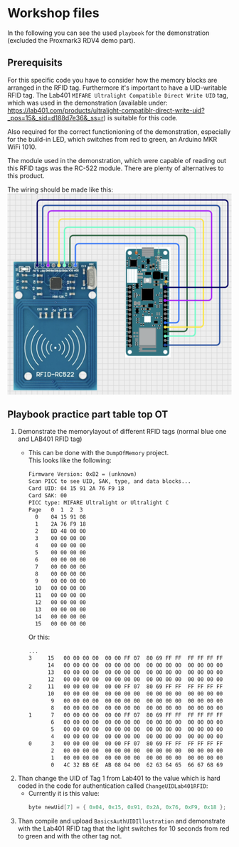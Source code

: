 # Workshop files
In the following you can see the used `playbook` for the demonstration (excluded the Proxmark3 RDV4 demo part).

## Prerequisits
For this specific code you have to consider how the memory blocks are arranged in the RFID tag. Furthermore it's important to have a UID-writable RFID tag. The Lab401 `MIFARE Ultralight Compatible Direct Write UID` tag, which was used in the demonstration (available under: https://lab401.com/products/ultralight-compatiblr-direct-write-uid?_pos=15&_sid=d188d7e36&_ss=r) is suitable for this code.

Also required for the correct functionioning of the demonstration, especially for the build-in LED, which switches from red to green, an Arduino MKR WiFi 1010.

The module used in the demonstration, which were capable of reading out this RFID tags was the RC-522 module. There are plenty of alternatives to this product.

The wiring should be made like this:<br>
![wiringRfidModule](img/wiring.png)

## Playbook practice part table top OT
1. Demonstrate the memorylayout of different RFID tags (normal blue one and LAB401 RFID tag)
   - This can be done with the `DumpOfMemory` project.<br>
     This looks like the following:<br>
     ```
     Firmware Version: 0xB2 = (unknown)
     Scan PICC to see UID, SAK, type, and data blocks...
     Card UID: 04 15 91 2A 76 F9 18
     Card SAK: 00
     PICC type: MIFARE Ultralight or Ultralight C
     Page   0  1  2  3
       0    04 15 91 08
       1    2A 76 F9 18
       2    BD 48 00 00
       3    00 00 00 00
       4    00 00 00 00
       5    00 00 00 00
       6    00 00 00 00
       7    00 00 00 00
       8    00 00 00 00
       9    00 00 00 00
       10   00 00 00 00
       11   00 00 00 00
       12   00 00 00 00
       13   00 00 00 00
       14   00 00 00 00
       15   00 00 00 00
     ```

     Or this:<br>
     ```
     ...
     3     15   00 00 00 00  00 00 FF 07  80 69 FF FF  FF FF FF FF 
           14   00 00 00 00  00 00 00 00  00 00 00 00  00 00 00 00 
           13   00 00 00 00  00 00 00 00  00 00 00 00  00 00 00 00 
           12   00 00 00 00  00 00 00 00  00 00 00 00  00 00 00 00 
     2     11   00 00 00 00  00 00 FF 07  80 69 FF FF  FF FF FF FF 
           10   00 00 00 00  00 00 00 00  00 00 00 00  00 00 00 00 
            9   00 00 00 00  00 00 00 00  00 00 00 00  00 00 00 00 
            8   00 00 00 00  00 00 00 00  00 00 00 00  00 00 00 00 
     1      7   00 00 00 00  00 00 FF 07  80 69 FF FF  FF FF FF FF 
            6   00 00 00 00  00 00 00 00  00 00 00 00  00 00 00 00 
            5   00 00 00 00  00 00 00 00  00 00 00 00  00 00 00 00 
            4   00 00 00 00  00 00 00 00  00 00 00 00  00 00 00 00 
     0      3   00 00 00 00  00 00 FF 07  80 69 FF FF  FF FF FF FF 
            2   00 00 00 00  00 00 00 00  00 00 00 00  00 00 00 00 
            1   00 00 00 00  00 00 00 00  00 00 00 00  00 00 00 00 
            0   4C 32 BB 6E  AB 08 04 00  62 63 64 65  66 67 68 69 
        ```
2. Than change the UID of Tag 1 from Lab401 to the value which is hard coded in the code for authentication called `ChangeUIDLab401RFID`:
    - Currently it is this value:
      ```c++
      byte newUid[7] = { 0x04, 0x15, 0x91, 0x2A, 0x76, 0xF9, 0x18 };
      ```
3. Than compile and upload `BasicsAuthUIDIllustration` and demonstrate with the Lab401 RFID tag that the light switches for 10 seconds from red to green and with the other tag not.
